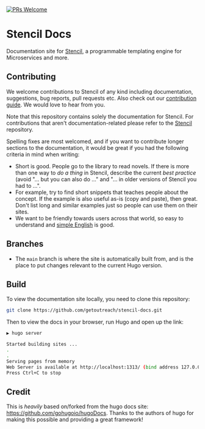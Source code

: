 [![PRs Welcome](https://img.shields.io/badge/PRs-welcome-brightgreen.svg?style=flat-square)](https://getoutreach.github.io/stencil/contribute/documentation/)

# Stencil Docs

Documentation site for [Stencil](https://github.com/getoutreach/stencil), a programmable templating engine for Microservices and more.

## Contributing

We welcome contributions to Stencil of any kind including documentation, suggestions, bug reports, pull requests etc. Also check out our [contribution guide](https://geoutreach.github.io/stencil/contribute/documentation/). We would love to hear from you. 

Note that this repository contains solely the documentation for Stencil. For contributions that aren't documentation-related please refer to the [Stencil](https://github.com/getoutreach/stencil) repository. 

Spelling fixes are most welcomed, and if you want to contribute longer sections to the documentation, it would be great if you had the following criteria in mind when writing:

* Short is good. People go to the library to read novels. If there is more than one way to _do a thing_ in Stencil, describe the current _best practice_ (avoid "… but you can also do …" and "… in older versions of Stencil you had to …".
* For example, try to find short snippets that teaches people about the concept. If the example is also useful as-is (copy and paste), then great. Don't list long and similar examples just so people can use them on their sites.
* We want to be friendly towards users across that world, so easy to understand and [simple English](https://simple.wikipedia.org/wiki/Basic_English) is good.

## Branches

* The `main` branch is where the site is automatically built from, and is the place to put changes relevant to the current Hugo version.

## Build

To view the documentation site locally, you need to clone this repository:

```bash
git clone https://github.com/getoutreach/stencil-docs.git
```

Then to view the docs in your browser, run Hugo and open up the link:

```bash
▶ hugo server

Started building sites ...
.
.
Serving pages from memory
Web Server is available at http://localhost:1313/ (bind address 127.0.0.1)
Press Ctrl+C to stop
```


## Credit

This is _heavily_ based on/forked from the hugo docs site: https://github.com/gohugoio/hugoDocs. Thanks to the authors of hugo for making this possible and providing a great framework!